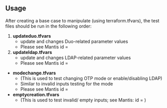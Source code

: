 Usage
-----------
After creating a base case to manipulate (using terraform.tfvars), the test files should be run in the following order:
1. **updateduo.tfvars**
   * update and changes Duo-related parameter values
   * Please see Mantis id =
2. **updateldap.tfvars**
   * update and changes LDAP-related parameter values
   * Please see Mantis id =

* **modechange.tfvars**
   * (This is used to test changing OTP mode or enable/disabling LDAP)
   * Similar to invalid inputs testing for the mode
   * Please see Mantis id =
* **emptycreation.tfvars**
   * (This is used to test invalid/ empty inputs; see Mantis: id = )
